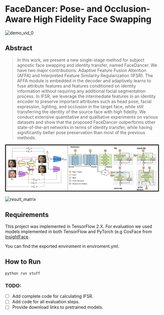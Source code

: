 # FaceDancer: Pose- and Occlusion-Aware High Fidelity Face Swapping
![demo_vid_0](133_to_4.gif)
## Abstract
>In this work, we present a new single-stage method for
>subject agnostic face swapping and identity transfer, named
>FaceDancer. We have two major contributions: Adaptive
>Feature Fusion Attention (AFFA) and Interpreted Feature
>Similarity Regularization (IFSR). The AFFA module is embedded
> in the decoder and adaptively learns to fuse attribute
> features and features conditioned on identity information
> without requiring any additional facial segmentation process.
>In IFSR, we leverage the intermediate features
> in an identity encoder to preserve important attributes
> such as head pose, facial expression, lighting, and occlusion
> in the target face, while still transferring the identity
> of the source face with high fidelity. We conduct extensive
> quantitative and qualitative experiments on various
> datasets and show that the proposed FaceDancer outperforms
> other state-of-the-art networks in terms of identity
> transfer, while having significantly better pose preservation
> than most of the previous methods.

![overview](facedancer_ov.png)

![result_matrix](sdfsd.png)

## Requirements
This project was implemented in TensorFlow 2.X. For evaluation we used models implemented in both TensorFlow and PyTorch (e.g CosFace from [InsightFace]([https://pages.github.com/](https://github.com/deepinsight/insightface/blob/master/recognition/arcface_torch)).

You can find the exported enviroment in enviroment.yml.

## How to Run
```shell
python run stuff
```

### TODO:
- [ ] Add complete code for calculating IFSR.
- [ ] Add code for all evaluation steps.
- [ ] Provide download links to pretrained models.
